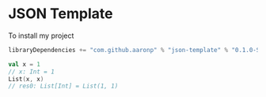 # JSON Template

To install my project
```scala
libraryDependencies += "com.github.aaronp" % "json-template" % "0.1.0-SNAPSHOT"
```

```scala
val x = 1
// x: Int = 1
List(x, x)
// res0: List[Int] = List(1, 1)
```